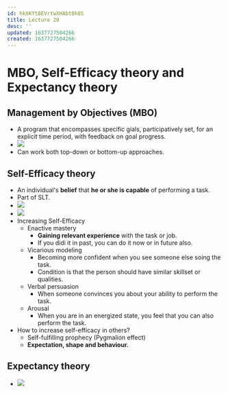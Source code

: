 ```yaml
---
id: hkXKYt8EVrtwXHAbt0h8S
title: Lecture 20
desc: ''
updated: 1637727504266
created: 1637727504266
---
```


# MBO, Self-Efficacy theory and Expectancy theory

## Management by Objectives (MBO)
* A program that encompasses specific gials, participatively set, for an explicit time period, with feedback on goal progress.
* ![](/assets/images/2021-11-24-09-54-15.png)
* Can work both top-down or bottom-up approaches.

## Self-Efficacy theory
* An individual's **belief** that **he or she is capable** of performing a task.
* Part of SLT.
* ![](/assets/images/2021-11-24-09-57-59.png)
* ![](/assets/images/2021-11-24-09-58-51.png)
* Increasing Self-Efficacy
    * Enactive mastery
        * **Gaining relevant experience** with the task or job.
        * If you didi it in past, you can do it now or in future also.
    * Vicarious modeling
        * Becoming more confident when you see someone else soing the task.
        * Condition is that the person should have similar skillset or qualities.
    * Verbal persuasion
        * When someone convinces you about your ability to perform the task.
    * Arousal
        * When you are in an energized state, you feel that you can also perform the task.
* How to increase self-efficacy in others?
    * Self-fulfilling prophecy (Pygmalion effect)
    * **Expectation, shape and behaviour.**

## Expectancy theory
* ![](/assets/images/2021-11-24-10-06-46.png)